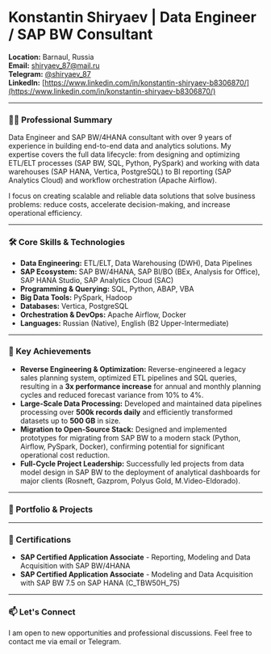 # Konstantin Shiryaev | Data Engineer / SAP BW Consultant

**Location:** Barnaul, Russia  
**Email:** shiryaev_87@mail.ru  
**Telegram:** [@shiryaev_87](https://t.me/shiryaev_87)  
**LinkedIn:** [https://www.linkedin.com/in/konstantin-shiryaev-b8306870/](https://www.linkedin.com/in/konstantin-shiryaev-b8306870/)

---

### 👨‍💻 Professional Summary

Data Engineer and SAP BW/4HANA consultant with over 9 years of experience in building end-to-end data and analytics solutions. My expertise covers the full data lifecycle: from designing and optimizing ETL/ELT processes (SAP BW, SQL, Python, PySpark) and working with data warehouses (SAP HANA, Vertica, PostgreSQL) to BI reporting (SAP Analytics Cloud) and workflow orchestration (Apache Airflow).

I focus on creating scalable and reliable data solutions that solve business problems: reduce costs, accelerate decision-making, and increase operational efficiency.

---

### 🛠️ Core Skills & Technologies

*   **Data Engineering:** ETL/ELT, Data Warehousing (DWH), Data Pipelines
*   **SAP Ecosystem:** SAP BW/4HANA, SAP BI/BO (BEx, Analysis for Office), SAP HANA Studio, SAP Analytics Cloud (SAC)
*   **Programming & Querying:** SQL, Python, ABAP, VBA
*   **Big Data Tools:** PySpark, Hadoop
*   **Databases:** Vertica, PostgreSQL
*   **Orchestration & DevOps:** Apache Airflow, Docker
*   **Languages:** Russian (Native), English (B2 Upper-Intermediate)

---

### 🚀 Key Achievements

*   **Reverse Engineering & Optimization:** Reverse-engineered a legacy sales planning system, optimized ETL pipelines and SQL queries, resulting in a **3x performance increase** for annual and monthly planning cycles and reduced forecast variance from 10% to 4%.
*   **Large-Scale Data Processing:** Developed and maintained data pipelines processing over **500k records daily** and efficiently transformed datasets up to **500 GB** in size.
*   **Migration to Open-Source Stack:** Designed and implemented prototypes for migrating from SAP BW to a modern stack (Python, Airflow, PySpark, Docker), confirming potential for significant operational cost reduction.
*   **Full-Cycle Project Leadership:** Successfully led projects from data model design in SAP BW to the deployment of analytical dashboards for major clients (Rosneft, Gazprom, Polyus Gold, M.Video-Eldorado).

---

### 📁 Portfolio & Projects

---

### 📜 Certifications

*   **SAP Certified Application Associate** - Reporting, Modeling and Data Acquisition with SAP BW/4HANA
*   **SAP Certified Application Associate** - Modeling and Data Acquisition with SAP BW 7.5 on SAP HANA (C_TBW50H_75)

---

### 📫 Let's Connect

I am open to new opportunities and professional discussions. Feel free to contact me via email or Telegram.

